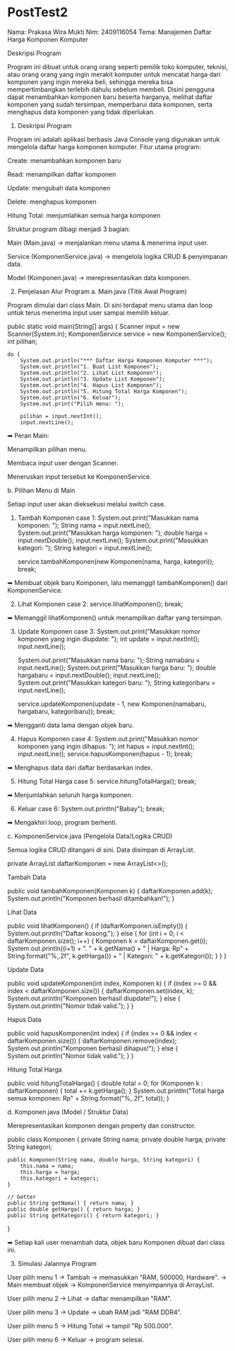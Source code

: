 # PostTest2

Nama: Prakasa Wira Mukti
Nim: 2409116054
Tema: Manajemen Daftar Harga Komponen Komputer

Deskripsi Program

Program ini dibuat untuk orang orang seperti pemilik toko komputer, teknisi, atau orang orang yang ingin merakit komputer untuk mencatat harga dari komponen yang ingin mereka beli, sehingga mereka bisa mempertimbangkan terlebih dahulu sebelum membeli. Disini pengguna dapat menambahkan komponen baru beserta harganya, melihat daftar komponen yang sudah tersimpan, memperbarui data komponen, serta menghapus data komponen yang tidak diperlukan.


1. Deskripsi Program

Program ini adalah aplikasi berbasis Java Console yang digunakan untuk mengelola daftar harga komponen komputer.
Fitur utama program:

Create: menambahkan komponen baru

Read: menampilkan daftar komponen

Update: mengubah data komponen

Delete: menghapus komponen

Hitung Total: menjumlahkan semua harga komponen

Struktur program dibagi menjadi 3 bagian:

Main (Main.java) → menjalankan menu utama & menerima input user.

Service (KomponenService.java) → mengelola logika CRUD & penyimpanan data.

Model (Komponen.java) → merepresentasikan data komponen.

2. Penjelasan Alur Program
a. Main.java (Titik Awal Program)

Program dimulai dari class Main.
Di sini terdapat menu utama dan loop untuk terus menerima input user sampai memilih keluar.

public static void main(String[] args) {
    Scanner input = new Scanner(System.in);
    KomponenService service = new KomponenService();
    int pilihan;

    do {
        System.out.println("*** Daftar Harga Komponen Komputer ***");
        System.out.println("1. Buat List Komponen");
        System.out.println("2. Lihat List Komponen");
        System.out.println("3. Update List Komponen");
        System.out.println("4. Hapus List Komponen");
        System.out.println("5. Hitung Total Harga Komponen");
        System.out.println("6. Keluar");
        System.out.print("Pilih menu: ");

        pilihan = input.nextInt();
        input.nextLine();


➡ Peran Main:

Menampilkan pilihan menu.

Membaca input user dengan Scanner.

Meneruskan input tersebut ke KomponenService.

b. Pilihan Menu di Main

Setiap input user akan dieksekusi melalui switch case.

1. Tambah Komponen
case 1:
    System.out.print("Masukkan nama komponen: ");
    String nama = input.nextLine();
    System.out.print("Masukkan harga komponen: ");
    double harga = input.nextDouble();
    input.nextLine();
    System.out.print("Masukkan kategori: ");
    String kategori = input.nextLine();

    service.tambahKomponen(new Komponen(nama, harga, kategori));
    break;


➡ Membuat objek baru Komponen, lalu memanggil tambahKomponen() dari KomponenService.

2. Lihat Komponen
case 2:
    service.lihatKomponen();
    break;


➡ Memanggil lihatKomponen() untuk menampilkan daftar yang tersimpan.

3. Update Komponen
case 3:
    System.out.print("Masukkan nomor komponen yang ingin diupdate: ");
    int update = input.nextInt();
    input.nextLine();

    System.out.print("Masukkan nama baru: ");
    String namabaru = input.nextLine();
    System.out.print("Masukkan harga baru: ");
    double hargabaru = input.nextDouble();
    input.nextLine();
    System.out.print("Masukkan kategori baru: ");
    String kategoribaru = input.nextLine();

    service.updateKomponen(update - 1, new Komponen(namabaru, hargabaru, kategoribaru));
    break;


➡ Mengganti data lama dengan objek baru.

4. Hapus Komponen
case 4:
    System.out.print("Masukkan nomor komponen yang ingin dihapus: ");
    int hapus = input.nextInt();
    input.nextLine();
    service.hapusKomponen(hapus - 1);
    break;


➡ Menghapus data dari daftar berdasarkan index.

5. Hitung Total Harga
case 5:
    service.hitungTotalHarga();
    break;


➡ Menjumlahkan seluruh harga komponen.

6. Keluar
case 6:
    System.out.println("Babay");
    break;


➡ Mengakhiri loop, program berhenti.

c. KomponenService.java (Pengelola Data/Logika CRUD)

Semua logika CRUD ditangani di sini. Data disimpan di ArrayList.

private ArrayList<Komponen> daftarKomponen = new ArrayList<>();


Tambah Data

public void tambahKomponen(Komponen k) {
    daftarKomponen.add(k);
    System.out.println("Komponen berhasil ditambahkan!");
}


Lihat Data

public void lihatKomponen() {
    if (daftarKomponen.isEmpty()) {
        System.out.println("Daftar kosong.");
    } else {
        for (int i = 0; i < daftarKomponen.size(); i++) {
            Komponen k = daftarKomponen.get(i);
            System.out.println((i+1) + ". " + k.getNama() +
                " | Harga: Rp" + String.format("%,.2f", k.getHarga()) +
                " | Kategori: " + k.getKategori());
        }
    }
}


Update Data

public void updateKomponen(int index, Komponen k) {
    if (index >= 0 && index < daftarKomponen.size()) {
        daftarKomponen.set(index, k);
        System.out.println("Komponen berhasil diupdate!");
    } else {
        System.out.println("Nomor tidak valid.");
    }
}


Hapus Data

public void hapusKomponen(int index) {
    if (index >= 0 && index < daftarKomponen.size()) {
        daftarKomponen.remove(index);
        System.out.println("Komponen berhasil dihapus!");
    } else {
        System.out.println("Nomor tidak valid.");
    }
}


Hitung Total Harga

public void hitungTotalHarga() {
    double total = 0;
    for (Komponen k : daftarKomponen) {
        total += k.getHarga();
    }
    System.out.println("Total harga semua komponen: Rp" + String.format("%,.2f", total));
}

d. Komponen.java (Model / Struktur Data)

Merepresentasikan komponen dengan property dan constructor.

public class Komponen {
    private String nama;
    private double harga;
    private String kategori;

    public Komponen(String nama, double harga, String kategori) {
        this.nama = nama;
        this.harga = harga;
        this.kategori = kategori;
    }

    // Getter
    public String getNama() { return nama; }
    public double getHarga() { return harga; }
    public String getKategori() { return kategori; }
}


➡ Setiap kali user menambah data, objek baru Komponen dibuat dari class ini.

3. Simulasi Jalannya Program

User pilih menu 1 → Tambah → memasukkan "RAM, 500000, Hardware".
→ Main membuat objek → KomponenService menyimpannya di ArrayList.

User pilih menu 2 → Lihat → daftar menampilkan "RAM".

User pilih menu 3 → Update → ubah RAM jadi "RAM DDR4".

User pilih menu 5 → Hitung Total → tampil "Rp 500.000".

User pilih menu 6 → Keluar → program selesai.
